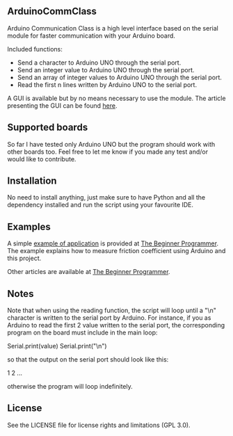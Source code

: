 ## ArduinoCommClass

Arduino Communication Class is a high level interface based on the serial module for faster communication with your Arduino board.

Included functions:

- Send a character to Arduino UNO through the serial port.
- Send an integer value to Arduino UNO through the serial port.
- Send an array of integer values to Arduino UNO through the serial port.
- Read the first n lines written by Arduino UNO to the serial port.

A GUI is available but by no means necessary to use the module.
The article presenting the GUI can be found [here](http://firsttimeprogrammer.blogspot.com/2014/08/arduino-module-gui-beta-version.html).

## Supported boards
So far I have tested only Arduino UNO but the program should work with other boards too. Feel free to let me know if you made any test and/or would like to contribute.

## Installation
No need to install anything, just make sure to have Python and all the dependency installed and run the script using your favourite IDE.

## Examples
A simple [example of application](https://firsttimeprogrammer.blogspot.com/2015/08/using-arduino-to-measure-friction.html) is provided at [The Beginner Programmer](http://firsttimeprogrammer.blogspot.com). The example explains how to measure friction coefficient using Arduino and this project.

Other articles are available at [The Beginner Programmer](http://firsttimeprogrammer.blogspot.com).

## Notes
Note that when using the reading function, the script will loop until a "\n" character is written to the serial port by Arduino. For instance, if you as Arduino to read the first 2 value written to the serial port, the corresponding program on the board must include in the main loop:

Serial.print(value)
Serial.print("\n")

so that the output on the serial port should look like this:

1
2
...

otherwise the program will loop indefinitely.

## License
See the LICENSE file for license rights and limitations (GPL 3.0).
